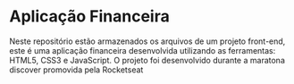 # Aplicação Financeira 
Neste repositório estão armazenados os arquivos de um projeto front-end, este é uma aplicação financeira desenvolvida
utilizando as ferramentas: HTML5, CSS3 e JavaScript. O projeto foi desenvolvido durante a maratona discover promovida pela Rocketseat
